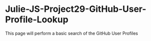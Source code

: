 # Julie-JS-Project29-GitHub-User-Profile-Lookup
This page will perform a basic search of the GitHub User Profiles 
